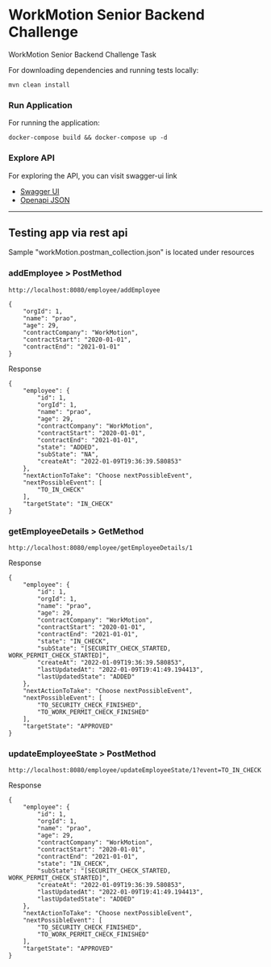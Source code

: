 # WorkMotion Senior Backend Challenge
WorkMotion Senior Backend Challenge Task

For downloading dependencies and running tests locally:

```shell
mvn clean install
```

### Run Application

For running the application:

```shell
docker-compose build && docker-compose up -d
```

### Explore API

For exploring the API, you can visit swagger-ui link

* [Swagger UI](http://localhost:8080/openapi/swagger-ui.html)
* [Openapi JSON](http://localhost:8080/openapi/v3/api-docs)

--------------

## Testing app via rest api
Sample "workMotion.postman_collection.json" is located under resources

### addEmployee > PostMethod
```
http://localhost:8080/employee/addEmployee
```
```
{
    "orgId": 1,
    "name": "prao",
    "age": 29,
    "contractCompany": "WorkMotion",
    "contractStart": "2020-01-01",
    "contractEnd": "2021-01-01"
}
```
Response
```
{
    "employee": {
        "id": 1,
        "orgId": 1,
        "name": "prao",
        "age": 29,
        "contractCompany": "WorkMotion",
        "contractStart": "2020-01-01",
        "contractEnd": "2021-01-01",
        "state": "ADDED",
        "subState": "NA",
        "createAt": "2022-01-09T19:36:39.580853"
    },
    "nextActionToTake": "Choose nextPossibleEvent",
    "nextPossibleEvent": [
        "TO_IN_CHECK"
    ],
    "targetState": "IN_CHECK"
}
```
### getEmployeeDetails > GetMethod
```
http://localhost:8080/employee/getEmployeeDetails/1
```
Response
```
{
    "employee": {
        "id": 1,
        "orgId": 1,
        "name": "prao",
        "age": 29,
        "contractCompany": "WorkMotion",
        "contractStart": "2020-01-01",
        "contractEnd": "2021-01-01",
        "state": "IN_CHECK",
        "subState": "[SECURITY_CHECK_STARTED, WORK_PERMIT_CHECK_STARTED]",
        "createAt": "2022-01-09T19:36:39.580853",
        "lastUpdatedAt": "2022-01-09T19:41:49.194413",
        "lastUpdatedState": "ADDED"
    },
    "nextActionToTake": "Choose nextPossibleEvent",
    "nextPossibleEvent": [
        "TO_SECURITY_CHECK_FINISHED",
        "TO_WORK_PERMIT_CHECK_FINISHED"
    ],
    "targetState": "APPROVED"
}
```
### updateEmployeeState > PostMethod
```
http://localhost:8080/employee/updateEmployeeState/1?event=TO_IN_CHECK
```
Response
```
{
    "employee": {
        "id": 1,
        "orgId": 1,
        "name": "prao",
        "age": 29,
        "contractCompany": "WorkMotion",
        "contractStart": "2020-01-01",
        "contractEnd": "2021-01-01",
        "state": "IN_CHECK",
        "subState": "[SECURITY_CHECK_STARTED, WORK_PERMIT_CHECK_STARTED]",
        "createAt": "2022-01-09T19:36:39.580853",
        "lastUpdatedAt": "2022-01-09T19:41:49.194413",
        "lastUpdatedState": "ADDED"
    },
    "nextActionToTake": "Choose nextPossibleEvent",
    "nextPossibleEvent": [
        "TO_SECURITY_CHECK_FINISHED",
        "TO_WORK_PERMIT_CHECK_FINISHED"
    ],
    "targetState": "APPROVED"
}
```